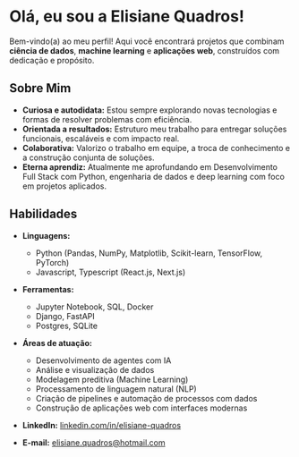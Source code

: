 # Olá, eu sou a Elisiane Quadros!

Bem-vindo(a) ao meu perfil! Aqui você encontrará projetos que combinam **ciência de dados**, **machine learning** e **aplicações web**, construídos com dedicação e propósito.

## Sobre Mim
-  **Curiosa e autodidata:** Estou sempre explorando novas tecnologias e formas de resolver problemas com eficiência.
-  **Orientada a resultados:** Estruturo meu trabalho para entregar soluções funcionais, escaláveis e com impacto real.
-  **Colaborativa:** Valorizo o trabalho em equipe, a troca de conhecimento e a construção conjunta de soluções.
-  **Eterna aprendiz:** Atualmente me aprofundando em Desenvolvimento Full Stack com Python, engenharia de dados e deep learning com foco em projetos aplicados.


## Habilidades

- **Linguagens:**
  - Python (Pandas, NumPy, Matplotlib, Scikit-learn, TensorFlow, PyTorch)
  - Javascript, Typescript (React.js, Next.js)
- **Ferramentas:**
  - Jupyter Notebook, SQL, Docker
  - Django, FastAPI
  - Postgres, SQLite
- **Áreas de atuação:**
  - Desenvolvimento de agentes com IA
  - Análise e visualização de dados
  - Modelagem preditiva (Machine Learning)
  - Processamento de linguagem natural (NLP)
  - Criação de pipelines e automação de processos com dados
  - Construção de aplicações web com interfaces modernas



- **LinkedIn:** [linkedin.com/in/elisiane-quadros](#)
- **E-mail:** [elisiane.quadros@hotmail.com](#)
